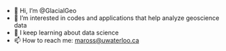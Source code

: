 - 👋 Hi, I’m @GlacialGeo
- 👀 I’m interested in codes and applications that help analyze geoscience data
- 🌱 I keep learning about data science
- 📫 How to reach me: maross@uwaterloo.ca

<!---
GlacialGeo/GlacialGeo is a ✨ special ✨ repository because its `README.md` (this file) appears on your GitHub profile.
You can click the Preview link to take a look at your changes.
--->
